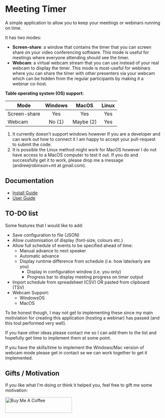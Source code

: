 # Meeting Timer

A simple application to allow you to keep your meetings or webinars running on
time.  

It has two modes:

* **Screen-share**: a window that contains the timer that you can screen share 
  on your video conferencing software.  This mode is useful for meetings where
  everyone attending should see the timer.
* **Webcam**: a virtual webcam stream that you can use instead of your real
  webcam to display the timer.  This mode is most-useful for webinars where you
  can share the timer with other presenters via your webcam which can be hidden
  from the regular participants by making it a webinar co-host.
  
**Table operating system (OS) support**:

| Mode         | Windows | MacOS     | Linux |
| ------------ |:-------:|:---------:|:-----:|
| Screen-share | Yes     | Yes       | Yes   |
| Webcam       | No (1)  | Maybe (2) | Yes   |

1) It currently doesn't support windows however If you are a developer and can 
   work out how to connect it I am happy to accept your pull-request to submit
   the code.
2) It is possible the Linux method might work for MacOS however I do not have 
   access to a MacOS computer to test it out.  If you do and successfully get it
   to work, please drop me a message (andrewjrobinson+mt at gmail.com).

## Documentation

* [Install Guide](docs/README.md)
* [User Guide](docs/user-guide/README.md)

## TO-DO list

Some features that I would like to add:

* Save configuration to file (JSON)
* Allow customisation of display (font-size, colours etc.)
* Allow full schedule of events to be specified ahead of time:
  * Manual advance to next speaker
  * Automatic advance
  * Display runtime difference from schedule (i.e. how late/early are you)
    * Display in configuration window (i.e. you only)
    * Progress bar to display meeting progress on timer output
* Import schedule from spreadsheet (CSV) OR pasted from clipboard (TSV)
* Webcam Support:
  * WindowsOS
  * MacOS

To be honest though, I may not get to implementing these since my main 
motiviation for creating this application (hosting a webinar) has passed (and 
this tool performed very well).

If you have other ideas please contact me so I can add them to the list and 
hopefully get time to implement them at some point.

If you have the skills/time to implement the Windows/Mac version of webcam 
mode please get in contact se we can work together to get it implemented.
  
## Gifts / Motivation

If you like what I'm doing or think it helped you, feel free to gift me some 
motivation:

<a href="https://www.buymeacoffee.com/andrewjrobinson" target="_blank"><img src="https://cdn.buymeacoffee.com/buttons/default-orange.png" alt="Buy Me A Coffee" style="height: 51px !important;width: 217px !important;" ></a>

